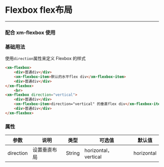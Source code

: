 # Flexbox flex布局
----
### 配合 xm-flexbox 使用
### 基础用法
使用```direction```属性来定义 Flexbox 的样式
``` html
<xm-flexbox>
    <div>普通div</div>
    <xm-flexbox-item>默认的水平flex div</xm-flexbox-item>
    <div>普通div</div>
</xm-flexbox>
    <br>
<xm-flexbox direction="vertical">
    <div>普通div</div>
    <xm-flexbox-item>direction="vertical" 的垂直flex div</xm-flexbox-item>
    <div>普通div</div>
</xm-flexbox>
```

### 属性
| 参数      | 说明    | 类型      | 可选值       | 默认值   |
|---------- |-------- |---------- |-------------  |-------- |
| direction | 设置垂直布局 | String  |  horizontal，vertical | horizontal   |
